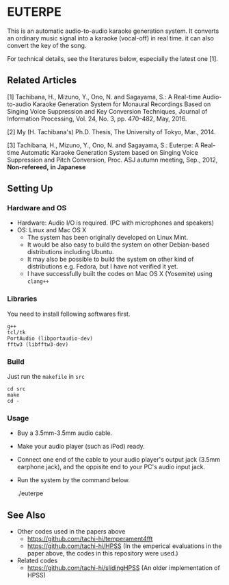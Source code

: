 # EUTERPE

This is an automatic audio-to-audio karaoke generation system.
It converts an ordinary music signal into a karaoke (vocal-off) in real time.
it can also convert the key of the song.

For technical details, see the literatures below, especially the latest one [1].

## Related Articles

[1] Tachibana, H., Mizuno, Y., Ono, N. and Sagayama, S.: A Real-time Audio-to-audio Karaoke Generation System for Monaural Recordings Based on Singing Voice Suppression and Key Conversion Techniques, Journal of Information Processing, Vol. 24, No. 3, pp. 470–482, May, 2016.

[2] My (H. Tachibana's) Ph.D. Thesis, The University of Tokyo, Mar., 2014.

[3] Tachibana, H., Mizuno, Y., Ono, N. and Sagayama, S.: Euterpe: A Real-time Automatic Karaoke Generation System based on Singing Voice Suppression and Pitch Conversion, Proc. ASJ autumn meeting, Sep., 2012, **Non-refereed,** **in Japanese**

## Setting Up

### Hardware and OS

+ Hardware: Audio I/O is required. (PC with microphones and speakers)
+ OS: Linux and Mac OS X
    + The system has been originally developed on Linux Mint.
    + It would be also easy to build the system on other Debian-based distributions including Ubuntu.
    + It may also be possible to build the system on other kind of distributions e.g. Fedora, but I have not verified it yet.
    + I have successfully built the codes on Mac OS X (Yosemite) using `clang++`

### Libraries

You need to install following softwares first.

    g++
    tcl/tk
    PortAudio (libportaudio-dev)
    fftw3 (libfftw3-dev)

### Build

Just run the `makefile` in `src`

    cd src
    make
    cd -

### Usage

- Buy a 3.5mm-3.5mm audio cable.
- Make your audio player (such as iPod) ready.
- Connect one end of the cable to your audio player's output jack (3.5mm earphone jack), and the oppisite end to your PC's audio input jack.
- Run the system by the command below.

    ./euterpe


## See Also

- Other codes used in the papers above
   - <https://github.com/tachi-hi/temperament4fft>
   - <https://github.com/tachi-hi/HPSS> (In the emperical evaluations in the paper above, the codes in this repository were used.)
- Related codes
    - <https://github.com/tachi-hi/slidingHPSS> (An older implementation of HPSS)
